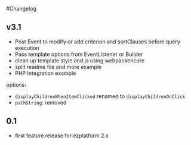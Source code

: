 #Changelog


## v3.1

* Post Event to modify or add criterion and sortClauses before query execution
* Pass template options from EventListener or Builder
* clean up template style and js using webpackencore
* split readme file and more example
* PHP Integration example

options:
* `displayChildrenWhenItemClicked` renamed to `displayChildrenOnClick`
* `pathString`: removed

## 0.1

* first feature release for ezplatform 2.x